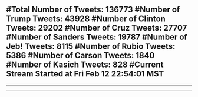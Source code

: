 #Total Number of Tweets: 136773 
#Number of Trump Tweets: 43928
#Number of Clinton Tweets: 29202
#Number of Cruz Tweets: 27707
#Number of Sanders Tweets: 19787
#Number of Jeb! Tweets: 8115
#Number of Rubio Tweets: 5386
#Number of Carson Tweets: 1840
#Number of Kasich Tweets: 828
#Current Stream Started at Fri Feb 12 22:54:01 MST
---
---
---
